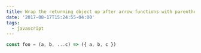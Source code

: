 ```yaml
---
title: Wrap the returning object up after arrow functions with parenthesis
date: '2017-08-17T15:24:55-04:00'
tags:
  - javascript
---
```

```js
const foo = (a, b, ...c) => ({ a, b, c })
```

